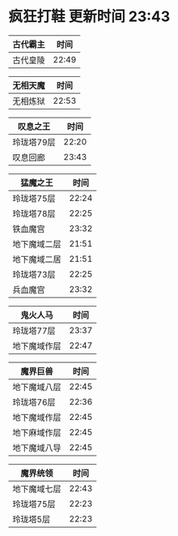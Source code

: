 # 疯狂打鞋 更新时间 23:43

| 古代霸主   | 时间    |
|--------|-------|
| 古代皇陵 | 22:49 |

| 无相天魔   | 时间    |
|--------|-------|
| 无相炼狱 | 22:53 |

| 叹息之王   | 时间    |
|--------|-------|
| 玲珑塔79层 | 22:20 |
| 叹息回廊 | 23:43 |

| 猛魔之王   | 时间    |
|--------|-------|
| 玲珑塔75层 | 22:24 |
| 玲珑塔78层 | 22:25 |
| 铁血魔宫 | 23:32 |
| 地下魔域二层 | 21:51 |
| 地下魔域二居 | 21:51 |
| 玲珑塔73层 | 22:25 |
| 兵血魔宫 | 23:32 |

| 鬼火人马   | 时间    |
|--------|-------|
| 玲珑塔77层 | 23:37 |
| 地下魔域作层 | 22:47 |

| 魔界巨兽   | 时间    |
|--------|-------|
| 地下魔域八层 | 22:45 |
| 玲珑塔76层 | 22:36 |
| 地下魔域作层 | 22:45 |
| 地下麻域作层 | 22:45 |
| 地下魔域八导 | 22:45 |

| 魔界统领   | 时间    |
|--------|-------|
| 地下魔域七层 | 22:43 |
| 玲珑塔75层 | 22:23 |
| 玲珑塔5层 | 22:23 |